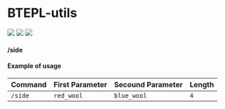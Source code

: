 # BTEPL-utils
<p>
  <img src="https://i.postimg.cc/0Q850Kjy/2025-01-05-05-29-47.png">
  <img src="https://i.postimg.cc/RVrSgYNY/Screenshot-2025-01-05-053044.png">
  <img src="https://i.postimg.cc/MG0KBmWL/2025-01-05-05-30-09.png">
</p>

#### /side <arg> <arg> <length>

#### Example of usage
| Command                | First Parameter | Secound Parameter     | Length                |
| :--------       | :--------       | :-------              | :---------------------|
| `/side` | `red_wool` | `blue_wool` | `4` |

